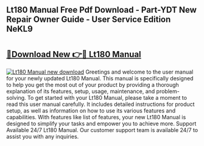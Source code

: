 ## Lt180 Manual Free Pdf Download - Part-YDT New Repair Owner Guide - User Service Edition NeKL9

# <h2><a href="http://bc74428.oget.top/?id=Lt180+Manual">🔗Download New 👉🔴 Lt180 Manual</a></h2>

[![Lt180 Manual new download](https://i.imgur.com/5g1atiW.png)](http://bc74428.oget.top/?id=Lt180+Manual)
Greetings and welcome to the user manual for your newly updated Lt180 Manual. This manual is specifically designed to help you get the most out of your product by providing a thorough explanation of its features, setup, usage, maintenance, and problem-solving. To get started with your Lt180 Manual, please take a moment to read this user manual carefully. It includes detailed instructions for product setup, as well as information on how to use its various features and capabilities. With features like list of features, your new Lt180 Manual is designed to simplify your tasks and empower you to achieve more. Support Available 24/7 Lt180 Manual. Our customer support team is available 24/7 to assist you with any inquiries.
